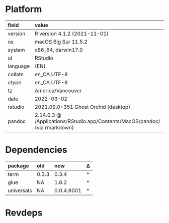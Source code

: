 # Platform

|field    |value                                                                       |
|:--------|:---------------------------------------------------------------------------|
|version  |R version 4.1.2 (2021-11-01)                                                |
|os       |macOS Big Sur 11.5.2                                                        |
|system   |x86_64, darwin17.0                                                          |
|ui       |RStudio                                                                     |
|language |(EN)                                                                        |
|collate  |en_CA.UTF-8                                                                 |
|ctype    |en_CA.UTF-8                                                                 |
|tz       |America/Vancouver                                                           |
|date     |2022-03-02                                                                  |
|rstudio  |2021.09.0+351 Ghost Orchid (desktop)                                        |
|pandoc   |2.14.0.3 @ /Applications/RStudio.app/Contents/MacOS/pandoc/ (via rmarkdown) |

# Dependencies

|package    |old   |new        |Δ  |
|:----------|:-----|:----------|:--|
|term       |0.3.3 |0.3.4      |*  |
|glue       |NA    |1.6.2      |*  |
|universals |NA    |0.0.4.9001 |*  |

# Revdeps

